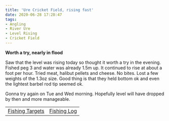 ```yaml
---
title: 'Ure Cricket Field, rising fast'
date: 2020-06-28 17:28:47
tags:
- Angling
- River Ure
- Level Rising
- Cricket Field
---
```

**Worth a try, nearly in flood**

Saw that the level was rising today so thought it worth a try in the evening. Fished peg 3 and water was already 1.5m up. It continued to rise at about a foot per hour. Tried meat, halibut pellets and cheese. No bites. Lost a few weights of the 1.3oz size. Good thing is that they held bottom ok and even the lightest barbel rod tip seemed ok.

Gonna try again on Tue and Wed morning. Hopefully level will have dropped by then and more manageable.

|||
|---------|------|
|<a href="/2020/07/20200726-Fishing-Targets/">Fishing Targets</a>|<a href="/2020/08/20200816-FishingLog/">Fishing Log</a>|
